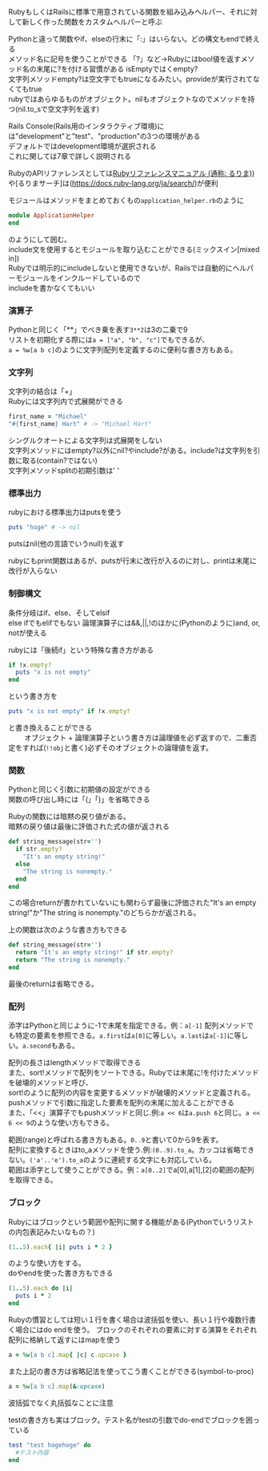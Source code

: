 RubyもしくはRailsに標準で用意されている関数を組み込みヘルパー、それに対して新しく作った関数をカスタムヘルパーと呼ぶ  
  
Pythonと違って関数やif、elseの行末に「:」はいらない。どの構文もendで終える  
メソッド名に記号を使うことができる 「?」など→Rubyにはbool値を返すメソッド名の末尾に?を付ける習慣がある isEmptyではくempty?    
文字列メソッドempty?は空文字でもtrueになるみたい。provideが実行されてなくてもtrue  
rubyではあらゆるものがオブジェクト。nilもオブジェクトなのでメソッドを持つ(nil.to_sで空文字列を返す)
  
Rails Console(Rails用のインタラクティブ環境)には"development"と"test"、"production"の3つの環境がある  
デフォルトではdevelopment環境が選択される  
これに関しては7章で詳しく説明される  
  
RubyのAPIリファレンスとしては[Rubyリファレンスマニュアル (通称: るりま))](https://docs.ruby-lang.org/ja/)や[るりまサーチ]は(https://docs.ruby-lang.org/ja/search/)が便利  
  
モジュールはメソッドをまとめておくもの```application_helper.rb```のように  
```rb
module ApplicationHelper
end
```
のようにして囲む。  
include文を使用するとモジュールを取り込むことができる(ミックスイン[mixed in])  
Rubyでは明示的にincludeしないと使用できないが、Railsでは自動的にヘルパーモジュールをインクルードしているので  
includeを書かなくてもいい  
  
### 演算子  
Pythonと同じく「**」でべき乗を表す```3**2```は3の二乗で9  
リストを初期化する際には```a = ["a", "b", "c"]```でもできるが、  
```a = %w[a b c]```のように文字列配列を定義するのに便利な書き方もある。  
  
### 文字列  
文字列の結合は「+」  
Rubyには文字列内で式展開ができる  
```rb
first_name = "Michael"
"#{first_name} Hart" # -> "Michael Hart"
```
シングルクオートによる文字列は式展開をしない  
文字列メソッドにはempty?以外にnil?やinclude?がある。include?は文字列を引数に取る(contain?ではない)  
文字列メソッドsplitの初期引数は' '
  
  
### 標準出力
rubyにおける標準出力はputsを使う
```rb
puts "hoge" # -> nil
```
putsはnil(他の言語でいうnull)を返す  
  
rubyにもprint関数はあるが、putsが行末に改行が入るのに対し、printは末尾に改行が入らない

### 制御構文  
条件分岐はif、else、そしてelsif  
else ifでもelifでもない
論理演算子には&&,||,!のほかに(Pythonのように)and, or, notが使える
  
rubyには「後続if」という特殊な書き方がある  
```rb
if !x.empty?
  puts "x is not empty"
end
```
という書き方を  
```rb
puts "x is not empty" if !x.empty?
```
と書き換えることができる  
　　
オブジェクト + 論理演算子という書き方は論理値を必ず返すので、二重否定をすれば(```!!obj```と書く)必ずそのオブジェクトの論理値を返す。
  
### 関数  
Pythonと同じく引数に初期値の設定ができる  
関数の呼び出し時には「(」「)」を省略できる  
  
Rubyの関数には暗黙の戻り値がある。  
暗黙の戻り値は最後に評価された式の値が返される  
```rb
def string_message(str='')
  if str.empty?
    "It's an empty string!"
  else
    "The string is nonempty."
  end
end
```
この場合returnが書かれていないにも関わらず最後に評価された"It's an empty string!"か"The string is nonempty."のどちらかが返される。  
  
上の関数は次のような書き方もできる
```rb
def string_message(str='')
  return "It's an empty string!" if str.empty?
  return "The string is nonempty."
end
```
最後のreturnは省略できる。  
  
### 配列  
添字はPythonと同じように-1で末尾を指定できる。例：```a[-1]```
配列メソッドでも特定の要素を参照できる。```a.first```は```a[0]```に等しい。```a.last```は```a[-1]```に等しい。```a.second```もある。  
  
配列の長さはlengthメソッドで取得できる  
また、sort!メソッドで配列をソートできる。Rubyでは末尾に!を付けたメソッドを破壊的メソッドと呼び、  
sort!のように配列の内容を変更するメソッドが破壊的メソッドと定義される。  
pushメソッドで引数に指定した要素を配列の末尾に加えることができる  
また、「<<」演算子でもpushメソッドと同じ.例:```a << 6```は```a.push 6```と同じ。```a << 6 << 9```のような使い方もできる。
  
範囲(range)と呼ばれる書き方もある。```0..9```と書いて0から9を表す。  
配列に変換するときはto_aメソッドを使う.例:```(0..9).to_a```。カッコは省略できない。```('a'..'e').to_a```のように連続する文字にも対応している。  
範囲は添字として使うことができる。例：```a[0..2]```でa[0],a[1],[2]の範囲の配列を取得できる。  
  
  
### ブロック  
Rubyにはブロックという範囲や配列に関する機能がある(Pythonでいうリストの内包表記みたいなもの？)  
```rb
(1..5).each{ |i| puts i * 2 }
```
のような使い方をする。  
doやendを使った書き方もできる
```rb
(1..5).each do |i|
  puts i * 2
end
```
Rubyの慣習としては短い１行を書く場合は波括弧を使い、長い１行や複数行書く場合にはdo endを使う。
ブロックのそれぞれの要素に対する演算をそれぞれ配列に格納して返すにはmapを使う  
```rb
a = %w[a b c].map{ |c| c.upcase }
```
また上記の書き方は省略記法を使ってこう書くことができる(symbol-to-proc)  
```rb
a = %w[a b c].map(&:upcase)
```
波括弧でなく丸括弧なことに注意
  
testの書き方も実はブロック。テスト名がtestの引数でdo-endでブロックを囲っている  
```rb
test "test hogehoge" do
  #テスト内容
end
```

